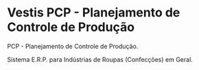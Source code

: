 Vestis PCP - Planejamento de Controle de Produção
============

PCP - Planejamento de Controle de Produção.

Sistema E.R.P. para Indústrias de Roupas (Confecções) em Geral.

